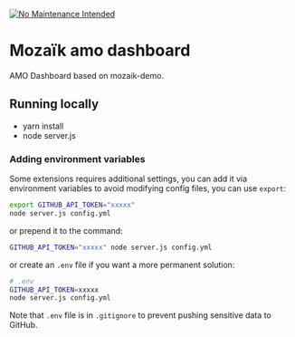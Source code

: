  [![No Maintenance Intended](http://unmaintained.tech/badge.svg)](http://unmaintained.tech/)

# Mozaïk amo dashboard

AMO Dashboard based on mozaik-demo.

## Running locally

* yarn install
* node server.js

### Adding environment variables

Some extensions requires additional settings, you
can add it via environment variables to avoid
modifying config files, you can use `export`:

``` sh
export GITHUB_API_TOKEN="xxxxx"
node server.js config.yml
```

or prepend it to the command:

``` sh
GITHUB_API_TOKEN="xxxxx" node server.js config.yml
```

or create an `.env` file if you want a more permanent solution:

``` sh
# .env
GITHUB_API_TOKEN=xxxxx
node server.js config.yml
```

Note that `.env` file is in `.gitignore` to prevent pushing
sensitive data to GitHub.
